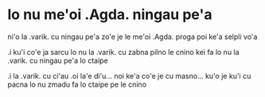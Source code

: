 # lo nu me'oi .Agda. ningau pe'a
ni'o la .varik. cu ningau pe'a zo'e je le me'oi .Agda. proga poi ke'a selpli vo'a

.i ku'i co'e ja sarcu lo nu la .varik. cu zabna pilno le cnino kei fa lo nu la .varik. cu ningau pe'a lo ctaipe

.i la .varik. cu ci'au .oi la'e di'u... noi ke'a co'e je cu masno... ku'o je ku'i cu pacna lo nu zmadu fa lo ctaipe pe le cnino
